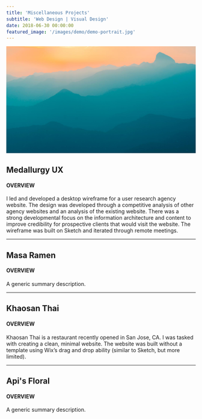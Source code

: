 ```yaml
---
title: 'Miscellaneous Projects'
subtitle: 'Web Design | Visual Design'
date: 2018-06-30 00:00:00
featured_image: '/images/demo/demo-portrait.jpg'
---
```


![](/images/demo/demo-landscape.jpg)


Medallurgy UX 
----

#### OVERVIEW


I led and developed a desktop wireframe for a user research agency website. The design was developed through a competitive analysis of other agency websites and an analysis of the existing website. There was a strong developmental focus on the information architecture and content to improve credibility for prospective clients that would visit the website. The wireframe was built on Sketch and iterated through remote meetings.  


***


Masa Ramen
----

#### OVERVIEW


A generic summary description. 


***


Khaosan Thai
----

#### OVERVIEW


Khaosan Thai is a restaurant recently opened in San Jose, CA. I was tasked with creating a clean, minimal website. The website was built without a template using Wix’s drag and drop ability (similar to Sketch, but more limited). 



***


Api's Floral
----

#### OVERVIEW


A generic summary description. 
